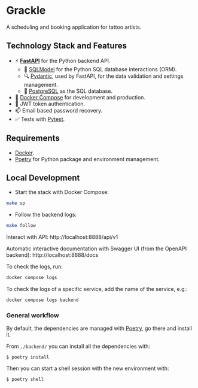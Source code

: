 # Grackle

A scheduling and booking application for tattoo artists.

## Technology Stack and Features

- ⚡ [**FastAPI**](https://fastapi.tiangolo.com) for the Python backend API.
  - 🧰 [SQLModel](https://sqlmodel.tiangolo.com) for the Python SQL database interactions (ORM).
  - 🔍 [Pydantic](https://docs.pydantic.dev), used by FastAPI, for the data validation and settings management.
  - 💾 [PostgreSQL](https://www.postgresql.org) as the SQL database.
- 🐋 [Docker Compose](https://www.docker.com) for development and production.
- 🔑 JWT token authentication.
- 📫 Email based password recovery.
- ✅ Tests with [Pytest](https://pytest.org).

## Requirements

- [Docker](https://www.docker.com/).
- [Poetry](https://python-poetry.org/) for Python package and environment management.

## Local Development

- Start the stack with Docker Compose:

```bash
make up
```

- Follow the backend logs:

```bash
make follow
```

Interact with API: http://localhost:8888/api/v1

Automatic interactive documentation with Swagger UI (from the OpenAPI backend): http://localhost:8888/docs

To check the logs, run:

```bash
docker compose logs
```

To check the logs of a specific service, add the name of the service, e.g.:

```bash
docker compose logs backend
```

### General workflow

By default, the dependencies are managed with [Poetry](https://python-poetry.org/), go there and install it.

From `./backend/` you can install all the dependencies with:

```console
$ poetry install
```

Then you can start a shell session with the new environment with:

```console
$ poetry shell
```
